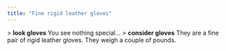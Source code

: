 ```yaml
---
title: "Fine rigid leather gloves"
---
```


\> **look gloves**
You see nothing special...
\> **consider gloves**
They are a fine pair of rigid leather gloves.
They weigh a couple of pounds.